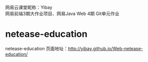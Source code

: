 网易云课堂昵称：Yibay <br/>
网易前端3期大作业项目、网易Java Web 4期 Git单元作业
# netease-education
netease-education
页面地址：http://yibay.github.io/Web-netease-education/
